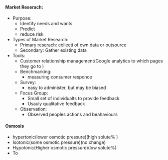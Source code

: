 #### Market Reserach:
 - Purpose:
	 - Identify needs and wants
	 - Predict
	 - reduce risk
 - Types of Market Research:
	 - Primary reserach: collecti of own data or outsource
	 - Secondary: Gather existing data
 - Tools:
	 - Customer relationship management(Google analytics to which pages they go to )
	 - Benchmarking:
		 - measuring consumer responce
	 - Survey:
		 - easy to administer, but may be biased
	 - Focus Group:
		 - Small set of individualts to provide feedback
		 - Usauly qualitative feedback
	 - Observation:
		 - Observed peoples actions and beahaviours

#### Osmosis
 - hypertonic(lower osmotic pressure)(high solute% )
 - Isotonic(some osmotic pressure)(no change)
 - Hypotonic(Higher osmotic pressure)(low solute%)
 - To

<!--stackedit_data:
eyJoaXN0b3J5IjpbMTcxMTc4NDk4NiwxOTczOTIxNDA5LC0xMD
cwMzE0OTU1LC05Mjc4MDIyOTUsMTkzMTEyNTEzOSw1NTE0NDM5
NTYsLTE4NDA0NDIzMDUsLTI3MjYwODE2MywtMTE1OTM0MjkzM1
19
-->